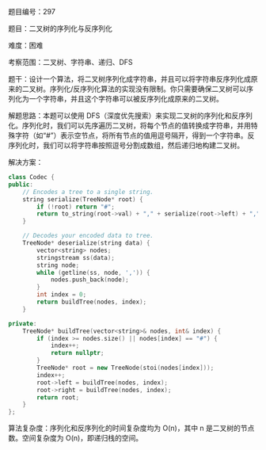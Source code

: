 题目编号：297

题目：二叉树的序列化与反序列化

难度：困难

考察范围：二叉树、字符串、递归、DFS

题干：设计一个算法，将二叉树序列化成字符串，并且可以将字符串反序列化成原来的二叉树。序列化/反序列化算法的实现没有限制。你只需要确保二叉树可以序列化为一个字符串，并且这个字符串可以被反序列化成原来的二叉树。

解题思路：本题可以使用 DFS（深度优先搜索）来实现二叉树的序列化和反序列化。序列化时，我们可以先序遍历二叉树，将每个节点的值转换成字符串，并用特殊字符（如“#”）表示空节点，将所有节点的值用逗号隔开，得到一个字符串。反序列化时，我们可以将字符串按照逗号分割成数组，然后递归地构建二叉树。

解决方案：

```cpp
class Codec {
public:
    // Encodes a tree to a single string.
    string serialize(TreeNode* root) {
        if (!root) return "#";
        return to_string(root->val) + "," + serialize(root->left) + "," + serialize(root->right);
    }

    // Decodes your encoded data to tree.
    TreeNode* deserialize(string data) {
        vector<string> nodes;
        stringstream ss(data);
        string node;
        while (getline(ss, node, ',')) {
            nodes.push_back(node);
        }
        int index = 0;
        return buildTree(nodes, index);
    }

private:
    TreeNode* buildTree(vector<string>& nodes, int& index) {
        if (index >= nodes.size() || nodes[index] == "#") {
            index++;
            return nullptr;
        }
        TreeNode* root = new TreeNode(stoi(nodes[index]));
        index++;
        root->left = buildTree(nodes, index);
        root->right = buildTree(nodes, index);
        return root;
    }
};
```

算法复杂度：序列化和反序列化的时间复杂度均为 O(n)，其中 n 是二叉树的节点数。空间复杂度为 O(n)，即递归栈的空间。